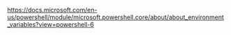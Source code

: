 https://docs.microsoft.com/en-us/powershell/module/microsoft.powershell.core/about/about_environment_variables?view=powershell-6
